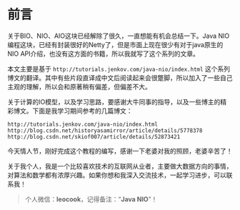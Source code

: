 # 前言

关于BIO、NIO、AIO这块已经解除了很久，一直想能有机会总结一下。Java NIO编程这块，已经有封装很好的Netty了，但是市面上现在很少有对于java原生的NIO API介绍，也没有这方面的书籍，所以我就写了这个系列的文章。

本文主要是基于 `http://tutorials.jenkov.com/java-nio/index.html` 这个系列博文的翻译。其中有些片段直译成中文后阅读起来会很蹩脚，所以加入了一些自己主观的理解，所以会和原著稍有偏差，但偏差不大。

关于计算的IO模型，以及学习思路，要感谢大牛同事的指导，以及一些博主的精彩博文。下面是我学习期间参考的几篇博文：

```
http://tutorials.jenkov.com/java-nio/index.html
http://blog.csdn.net/historyasamirror/article/details/5778378
http://blog.csdn.net/skiof007/article/details/52873421
```

今天情人节，刚好完成这个教程的编写，感谢一下老婆对我的照顾，老婆辛苦了！

关于我个人，我是一个比较喜欢技术的互联网从业者，主要做大数据方向的事情，对算法和数学都有浓厚兴趣。如果你想和我深入交流技术，一起学习进步，可以联系我！

> 个人微信：**leocook**，记得备注：“**Java NIO**”！



